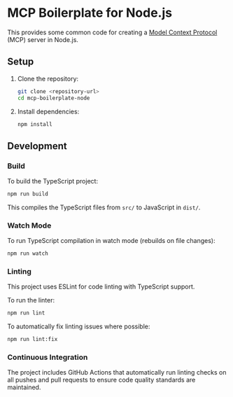 # MCP Boilerplate for Node.js

This provides some common code for creating a [Model Context Protocol](https://modelcontextprotocol.io/introduction) (MCP) server in Node.js.

## Setup

1. Clone the repository:
   ```bash
   git clone <repository-url>
   cd mcp-boilerplate-node
   ```

2. Install dependencies:
   ```bash
   npm install
   ```

## Development

### Build

To build the TypeScript project:

```bash
npm run build
```

This compiles the TypeScript files from `src/` to JavaScript in `dist/`.

### Watch Mode

To run TypeScript compilation in watch mode (rebuilds on file changes):

```bash
npm run watch
```

### Linting

This project uses ESLint for code linting with TypeScript support.

To run the linter:

```bash
npm run lint
```

To automatically fix linting issues where possible:

```bash
npm run lint:fix
```

### Continuous Integration

The project includes GitHub Actions that automatically run linting checks on all pushes and pull requests to ensure code quality standards are maintained.
